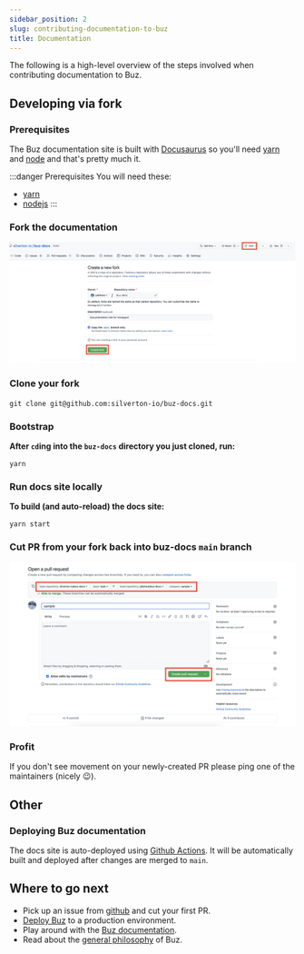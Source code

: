 ```yaml
---
sidebar_position: 2
slug: contributing-documentation-to-buz
title: Documentation
---
```


The following is a high-level overview of the steps involved when contributing documentation to Buz.


## Developing via fork


### Prerequisites

The Buz documentation site is built with [Docusaurus](https://docusaurus.io/) so you'll need [yarn](https://yarnpkg.com/) and [node](https://nodejs.org/en/) and that's pretty much it.

:::danger Prerequisites
You will need these:

- [yarn](https://yarnpkg.com/)
- [nodejs](https://nodejs.org/en/)
:::


### Fork the documentation

![forkme2](img/docsforkme.png)


### Clone your fork

    git clone git@github.com:silverton-io/buz-docs.git


### Bootstrap

**After `cd`ing into the `buz-docs` directory you just cloned, run:**

    yarn


### Run docs site locally

**To build (and auto-reload) the docs site:**

    yarn start


### Cut PR from your fork back into buz-docs `main` branch

![mergeme2](img/docsmergeme2.png)


### Profit

If you don't see movement on your newly-created PR please ping one of the maintainers (nicely 😉).


## Other

### Deploying Buz documentation

The docs site is auto-deployed using [Github Actions](https://github.com/silverton-io/buz-docs/blob/main/.github/workflows/deploy-docs.yml). It will be automatically built and deployed after changes are merged to `main`.


## Where to go next

- Pick up an issue from [github](https://github.com/silverton-io/buz/issues) and cut your first PR.
- [Deploy Buz](/deploying/gcp/cloud_run) to a production environment.
- Play around with the [Buz documentation](/contributing/contributing-documentation-to-buz).
- Read about the [general philosophy](/introduction/philosophy) of Buz.
